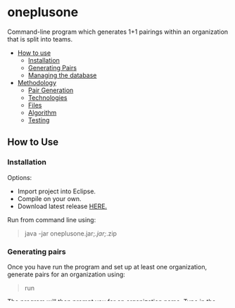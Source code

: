 oneplusone
=============

Command-line program which generates 1+1 pairings within an organization that is split into teams.

<ul>
<li> <a href="#how-to-use">How to use</a>
  <ul>
  <li> <a href="#installation">Installation</a>
  <li> <a href="#generating-pairs">Generating Pairs</a>
  <li> <a href="#managing-the-database">Managing the database</a>
  </ul>
<li> <a href="#methodology">Methodology</a>
  <ul>
  <li> <a href="#pair-generation">Pair Generation</a>
  <li> <a href="#technologies">Technologies</a>
  <li> <a href="#files">Files</a>
  <li> <a href="#algorithm">Algorithm</a>
  <li> <a href="#testing">Testing</a>
  </ul>
</ul>

## How to Use

### Installation

Options:
<ul>
<li> Import project into Eclipse.
<li> Compile on your own.
<li> Download latest release <a href="https://github.com/cheniel/oneplusone/releases">HERE.</a> 
</ul>

Run from command line using:
> java -jar oneplusone.jar;*.jar;*.zip

### Generating pairs
Once you have run the program and set up at least one organization, generate pairs for an organization using:
> run     

The program will then prompt you for an organization name. Type in the name of the organization that you want pairs for. 

### Managing the database
Here is an overview of all of the instructions that you can run from the oneplusone command line (view anytime using "?"):
>	---------------------------------------------------     
>	EXECUTE       
>		run	|	run pairings for this week.     
>	VIEW      
>		vo	|	view organization tree      
>		lo	|	list organizations          
>		vm	|	view members of organization      
>	ADD     
>		amt	|	add member-team     
>		norg	|	add new organization      
>		lorg	|	load organization from file     
>	DELETE      
>		rmt	|	remove member from team     
>		rm	|	remove member from all teams        
>		rt	|	remove team (keep members)      
>		dorg	|	delete organization       
>	OTHER       
>		?	|	display commands        
>		q	|	quit        
>	---------------------------------------------------       

Most of these commands are straightforward and should allow you to do anything you need to manage an organization's teams and membership. Operations that make changes automatically save to the database.

#### Importing from file
oneplusone allows for a simple way to quickly load a database using a CSV-like file. The command for this is "lorg". Example files can be found in the <a href="https://github.com/cheniel/oneplusone/tree/master/orgs">"orgs"</a> folder of this repo. 

It is easy to create your own version of this file to quickly load a desired organization. Here is the format (this one is <a href="https://github.com/cheniel/oneplusone/blob/master/orgs/3-8">3-8</a>):
> p1;t1   
> p2;t1   
> p3;t1,t3    
> p4;t1,t3    
> p5;t2,t3    
> p6;t2,t3    
> p7;t2     
> p8;t2   

Each line corresponds to a different member of the organization. The text before the semi-colon is the member's name, and the text after the semi-colon lists the teams that member is in, separated by commas. The organization name is given by the filename.

To load this organization into the database, you first enter the command
> lorg      

And then the file name
> FILENAME

If you need to traverse directories to file, the path is ignored when producing the organization name. For example, the organization name if you enter a path like this:
> ./orgs/FILENAME

is FILENAME.

## Methodology
This section outlines the methodology used to generate pairs and specifics on the implementation.

### Pair Generation
oneplusone matchings are determined by viewing the problem as a weighted constraint satisfaction problem. A recursive backtracking function is used to determine the optimal matchings given the conditions and organization structure. Steps are taken to prune off paths which have already been deemed to be sub-optimal, and the best path based on a cost algorithm is the one generated from the backtracking.

#### Basic algorithm
Here is psuedocode. View the real thing <a href="https://github.com/cheniel/oneplusone/blob/master/src/oneplusone/WeightedCSP.java">HERE.</a>

> int wBacktracking(indexOfMember, bestCostFoundSoFar, costSoFar)   {       
>> if assignment is complete          
>>> return costSoFar      
>> else       
>>> current = getCurrentPersonToAssign(indexOfMember)     
>>> teammates = getTeammatesSortedByCost(current)       
>>> for costs that make sense given costSoFar and bestCostFoundSoFar        
>>>> for teammates that cost that much to pair with         
>>>> assign teammate to current         
>>>> bestCostOfPickingThatTeammate = wBacktracking(indexOfMember + 1, bestCostFoundSoFar, costSoFar + costOfPairing)          
>>>> if (bestCostOfPickingThatTeammate < bestCostFoundSoFar)          
>>>>> store that teammate as the best match for current         
>>>>> update bestCostFoundSoFar         
>>>> unassign teammate to current          
>>> return bestCostFoundSoFar         

A result's cost is the summation of all of the costs of pairings based on the cost structure in the next section. The result with the lowest cost is generated.

#### Matching priorities
The backtracking algorithm implements a cost structure which determines which path is best. Teammates are given the highest cost that they fall under, unless it is 0, and potential teammates are evaluated from lowest to highest cost (lower cost is preferred). During each pairing, each person must select at least one teammate.

Here are the cost categories:
<ol>
<li> The person has already paired with these teammates. Cost of 0.
<li> Teammates who have not been paired up with yet. Cost of 1.
<li> Teammates who are already paired up with someone else. Cost of 2.
<li> Teammates who have been paired up with previous in this cycle (see next section on cycles). Cost of 3.
<li> The person paired up with these teammates last time. Cost of 4.
<li> The person paired up with these teammates last time, and they are already matched up with someone else for this cycle. Cost of 5.
</ol>
This is implemented in getSortedTeammates() of <a href="https://github.com/cheniel/oneplusone/blob/master/src/oneplusone/PairingAssignment.java">PairingAssignment.java</a>

#### The cycle


### Technologies
<ul>
<li> Java 1.7
<li> Eclipse Luna
<li> JUnit for unit testing
<li> db4o for the database
</ul>

### Files

### Algorithm

### Testing
